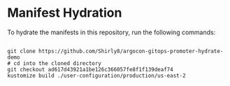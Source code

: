
# Manifest Hydration

To hydrate the manifests in this repository, run the following commands:

```shell

git clone https://github.com/Shirly8/argocon-gitops-promoter-hydrate-demo
# cd into the cloned directory
git checkout ad617d43921a1be126c366057fe8f1f139deaf74
kustomize build ./user-configuration/production/us-east-2
```